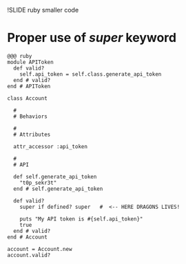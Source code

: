 !SLIDE ruby smaller code
# Proper use of _super_ keyword #

	@@@ ruby
	module APIToken
	  def valid?
	    self.api_token = self.class.generate_api_token
	  end # valid?
	end # APIToken

	class Account

	  #
	  # Behaviors

	  #
	  # Attributes

	  attr_accessor :api_token

	  #
	  # API

	  def self.generate_api_token
	    "t0p_sekr3t"
	  end # self.generate_api_token

	  def valid?
	    super if defined? super   #  <-- HERE DRAGONS LIVES!

	    puts "My API token is #{self.api_token}"
	    true
	  end # valid?
	end # Account

	account = Account.new
	account.valid?
